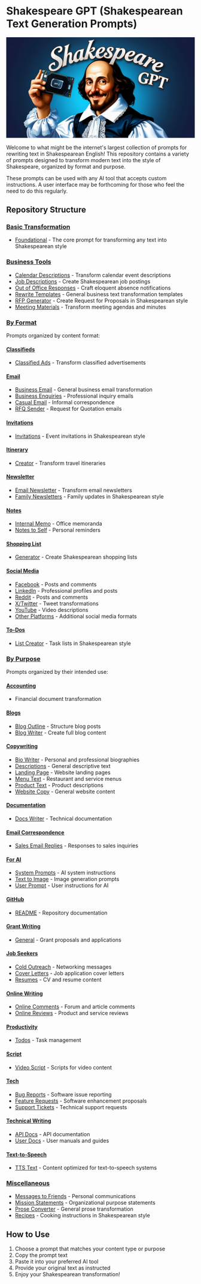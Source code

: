 # Shakespeare GPT (Shakespearean Text Generation Prompts)

![alt text](shakespearegpt.png)

Welcome to what might be the internet's largest collection of prompts for rewriting text in Shakespearean English! This repository contains a variety of prompts designed to transform modern text into the style of Shakespeare, organized by format and purpose.

These prompts can be used with any AI tool that accepts custom instructions. A user interface may be forthcoming for those who feel the need to do this regularly.

## Repository Structure

### [Basic Transformation](basic-transformation/)
- [Foundational](basic-transformation/foundational.md) - The core prompt for transforming any text into Shakespearean style

### [Business Tools](business-tools/)
- [Calendar Descriptions](business-tools/cal-descriptions.md) - Transform calendar event descriptions
- [Job Descriptions](business-tools/job-description.md) - Create Shakespearean job postings
- [Out of Office Responses](business-tools/oof-responses.md) - Craft eloquent absence notifications
- [Rewrite Templates](business-tools/rewrite-templates.md) - General business text transformation templates
- [RFP Generator](business-tools/rfp-generator.md) - Create Request for Proposals in Shakespearean style
- [Meeting Materials](business-tools/meetings/) - Transform meeting agendas and minutes

### [By Format](by-format/)
Prompts organized by content format:

#### [Classifieds](by-format/classifieds/)
- [Classified Ads](by-format/classifieds/classifieds.md) - Transform classified advertisements

#### [Email](by-format/email/)
- [Business Email](by-format/email/business-email.md) - General business email transformation
- [Business Enquiries](by-format/email/business-enquiries.md) - Professional inquiry emails
- [Casual Email](by-format/email/casual-email.md) - Informal correspondence
- [RFQ Sender](by-format/email/rfq-sender.md) - Request for Quotation emails

#### [Invitations](by-format/invitations/)
- [Invitations](by-format/invitations/invitations.md) - Event invitations in Shakespearean style

#### [Itinerary](by-format/itinerary/)
- [Creator](by-format/itinerary/creator.md) - Transform travel itineraries

#### [Newsletter](by-format/newsletter/)
- [Email Newsletter](by-format/newsletter/email-newsletter.md) - Transform email newsletters
- [Family Newsletters](by-format/newsletter/family-newsletters.md) - Family updates in Shakespearean style

#### [Notes](by-format/notes/)
- [Internal Memo](by-format/notes/internalmemo.md) - Office memoranda
- [Notes to Self](by-format/notes/nts.md) - Personal reminders

#### [Shopping List](by-format/shopping-list/)
- [Generator](by-format/shopping-list/generator.md) - Create Shakespearean shopping lists

#### [Social Media](by-format/social-media/)
- [Facebook](by-format/social-media/facebook/) - Posts and comments
- [LinkedIn](by-format/social-media/linkedin/) - Professional profiles and posts
- [Reddit](by-format/social-media/reddit/) - Posts and comments
- [X/Twitter](by-format/social-media/x/) - Tweet transformations
- [YouTube](by-format/social-media/youtube/) - Video descriptions
- [Other Platforms](by-format/social-media/other/) - Additional social media formats

#### [To-Dos](by-format/to-dos/)
- [List Creator](by-format/to-dos/list-creator.md) - Task lists in Shakespearean style

### [By Purpose](by-purpose/)
Prompts organized by their intended use:

#### [Accounting](by-purpose/accountants.md)
- Financial document transformation

#### [Blogs](by-purpose/blogs/)
- [Blog Outline](by-purpose/blogs/blog-outline.md) - Structure blog posts
- [Blog Writer](by-purpose/blogs/blog-writer.md) - Create full blog content

#### [Copywriting](by-purpose/copywriting/)
- [Bio Writer](by-purpose/copywriting/bio-writer.md) - Personal and professional biographies
- [Descriptions](by-purpose/copywriting/descriptions.md) - General descriptive text
- [Landing Page](by-purpose/copywriting/landing-page.md) - Website landing pages
- [Menu Text](by-purpose/copywriting/menu-text.md) - Restaurant and service menus
- [Product Text](by-purpose/copywriting/product-text.md) - Product descriptions
- [Website Copy](by-purpose/copywriting/website-copy.md) - General website content

#### [Documentation](by-purpose/documentation/)
- [Docs Writer](by-purpose/documentation/docs-writer.md) - Technical documentation

#### [Email Correspondence](by-purpose/email-correspondence/)
- [Sales Email Replies](by-purpose/email-correspondence/sales-email-replies.md) - Responses to sales inquiries

#### [For AI](by-purpose/for-ai/)
- [System Prompts](by-purpose/for-ai/system-prompts.md) - AI system instructions
- [Text to Image](by-purpose/for-ai/text-to-image.md) - Image generation prompts
- [User Prompt](by-purpose/for-ai/user-prompt.md) - User instructions for AI

#### [GitHub](by-purpose/github/)
- [README](by-purpose/github/readme.md) - Repository documentation

#### [Grant Writing](by-purpose/grant-writing/)
- [General](by-purpose/grant-writing/general.md) - Grant proposals and applications

#### [Job Seekers](by-purpose/jobseekers/)
- [Cold Outreach](by-purpose/jobseekers/cold-outreach.md) - Networking messages
- [Cover Letters](by-purpose/jobseekers/cover-letters.md) - Job application cover letters
- [Resumes](by-purpose/jobseekers/resumes.md) - CV and resume content

#### [Online Writing](by-purpose/other-online-writing/)
- [Online Comments](by-purpose/other-online-writing/online-comments.md) - Forum and article comments
- [Online Reviews](by-purpose/other-online-writing/online-reviews.md) - Product and service reviews

#### [Productivity](by-purpose/productivity/)
- [Todos](by-purpose/productivity/todos.md) - Task management

#### [Script](by-purpose/script/)
- [Video Script](by-purpose/script/video-script.md) - Scripts for video content

#### [Tech](by-purpose/tech/)
- [Bug Reports](by-purpose/tech/bug-reports.md) - Software issue reporting
- [Feature Requests](by-purpose/tech/feature-requests.md) - Software enhancement proposals
- [Support Tickets](by-purpose/tech/support-tickets.md) - Technical support requests

#### [Technical Writing](by-purpose/tech-writing/)
- [API Docs](by-purpose/tech-writing/api-docs.md) - API documentation
- [User Docs](by-purpose/tech-writing/user-docs.md) - User manuals and guides

#### [Text-to-Speech](by-purpose/tts/)
- [TTS Text](by-purpose/tts/to-tts-text.md) - Content optimized for text-to-speech systems

### [Miscellaneous](misc/)
- [Messages to Friends](misc/messages-to-friends.md) - Personal communications
- [Mission Statements](misc/mission-statements.md) - Organizational purpose statements
- [Prose Converter](misc/prose-converter.md) - General prose transformation
- [Recipes](misc/recipes.md) - Cooking instructions in Shakespearean style

## How to Use

1. Choose a prompt that matches your content type or purpose
2. Copy the prompt text
3. Paste it into your preferred AI tool
4. Provide your original text as instructed
5. Enjoy your Shakespearean transformation!
 
